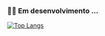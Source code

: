 ### 👨‍💻 Em desenvolvimento ...


[![Top Langs](https://github-readme-stats.vercel.app/api/top-langs/?username=alansalvaterra)](https://github.com/anuraghazra/github-readme-stats)


<!---
alansalvaterra/alansalvaterra is a ✨ special ✨ repository because its `README.md` (this file) appears on your GitHub profile.
You can click the Preview link to take a look at your changes.
--->
